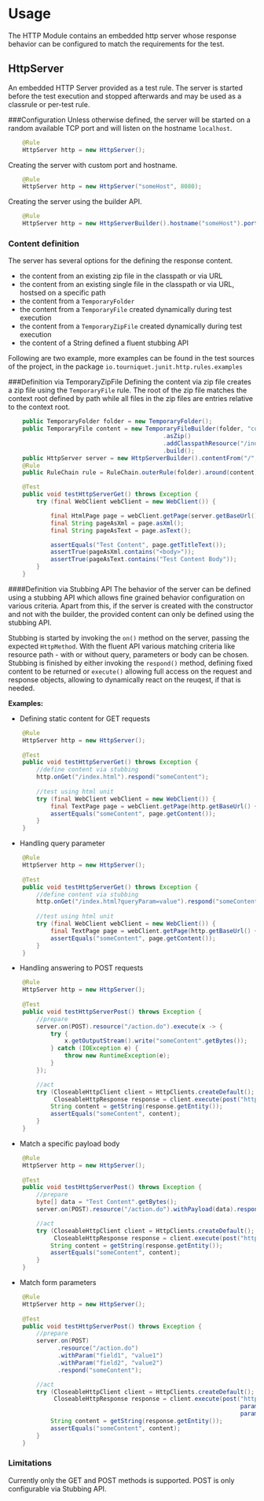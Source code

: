 Usage
=====

The HTTP Module contains an embedded http server whose response behavior can be configured to match the requirements
for the test. 

HttpServer
------------------------------------------
An embedded HTTP Server provided as a test rule. The server is started before the test execution and stopped 
afterwards and may be used as a classrule or per-test rule.

###Configuration
Unless otherwise defined, the server will be started on a random available TCP port and will listen on the hostname 
`localhost`.
```java
    @Rule
    HttpServer http = new HttpServer();
``` 

Creating the server with custom port and hostname.
```java
    @Rule
    HttpServer http = new HttpServer("someHost", 8080);
``` 
Creating the server using the builder API.
```java
    @Rule
    HttpServer http = new HttpServerBuilder().hostname("someHost").port(8080).build();
``` 

### Content definition
The server has several options for the defining the response content. 

- the content from an existing zip file in the classpath or via URL
- the content from an existing single file in the classpath or via URL, hostsed on a specific path
- the content from a `TemporaryFolder`
- the content from a `TemporaryFile` created dynamically during test execution
- the content from a `TemporaryZipFile` created dynamically during test execution
- the content of a String defined a fluent stubbing API

Following are two example, more examples can be found in the test sources of the project, in the package 
`io.tourniquet.junit.http.rules.examples` 

###Definition via TemporaryZipFile
Defining the content via zip file creates a zip file using the `TemporaryFile` rule. The root of the zip file matches
the context root defined by path while all files in the zip files are entries relative to the context root.

```java
    public TemporaryFolder folder = new TemporaryFolder();
    public TemporaryFile content = new TemporaryFileBuilder(folder, "content.zip")
                                            .asZip()
                                            .addClasspathResource("/index.html","index.html")
                                            .build();
    public HttpServer server = new HttpServerBuilder().contentFrom("/", content).build();
    @Rule
    public RuleChain rule = RuleChain.outerRule(folder).around(content).around(server);

    @Test
    public void testHttpServerGet() throws Exception {
        try (final WebClient webClient = new WebClient()) {

            final HtmlPage page = webClient.getPage(server.getBaseUrl() + "/index.html");
            final String pageAsXml = page.asXml();
            final String pageAsText = page.asText();

            assertEquals("Test Content", page.getTitleText());
            assertTrue(pageAsXml.contains("<body>"));
            assertTrue(pageAsText.contains("Test Content Body"));
        }
    }
```

####Definition via Stubbing API
The behavior of the server can be defined using a stubbing API which allows fine grained behavior configuration on
 various criteria. Apart from this, if the server is created with the constructor and not with the builder, the 
 provided content can only be defined using the stubbing API. 
 
Stubbing is started by invoking the `on()` method on the server, passing the expected `HttpMethod`. With the fluent
 API various matching criteria like resource path - with or without query, parameters or body can be chosen. Stubbing
 is finished by either invoking the `respond()` method, defining fixed content to be returned or `execute()` allowing
 full access on the request and response objects, allowing to dynamically react on the reuqest, if that is needed.

**Examples:**

* Defining static content for GET requests
```java
    @Rule
    HttpServer http = new HttpServer();
    
    @Test
    public void testHttpServerGet() throws Exception {
        //define content via stubbing
        http.onGet("/index.html").respond("someContent");
        
        //test using html unit
        try (final WebClient webClient = new WebClient()) {
            final TextPage page = webClient.getPage(http.getBaseUrl() + "/index.html");
            assertEquals("someContent", page.getContent());
        }
    }
```
* Handling query parameter
```java
    @Rule
    HttpServer http = new HttpServer();
    
    @Test
    public void testHttpServerGet() throws Exception {
        //define content via stubbing
        http.onGet("/index.html?queryParam=value").respond("someContent");
        
        //test using html unit
        try (final WebClient webClient = new WebClient()) {
            final TextPage page = webClient.getPage(http.getBaseUrl() + "/index.html");
            assertEquals("someContent", page.getContent());
        }
    }
```
* Handling answering to POST requests
```java
    @Rule
    HttpServer http = new HttpServer();
    
    @Test
    public void testHttpServerPost() throws Exception {
        //prepare
        server.on(POST).resource("/action.do").execute(x -> {
            try {
                x.getOutputStream().write("someContent".getBytes());
            } catch (IOException e) {
                throw new RuntimeException(e);
            }
        });

        //act
        try (CloseableHttpClient client = HttpClients.createDefault();
             CloseableHttpResponse response = client.execute(post("http://localhost:55555/action.do"))) {
            String content = getString(response.getEntity());
            assertEquals("someContent", content);
        }
    }
```
* Match a specific payload body
```java
    @Rule
    HttpServer http = new HttpServer();
    
    @Test
    public void testHttpServerPost() throws Exception {
        //prepare
        byte[] data = "Test Content".getBytes();
        server.on(POST).resource("/action.do").withPayload(data).respond("someContent");

        //act
        try (CloseableHttpClient client = HttpClients.createDefault();
             CloseableHttpResponse response = client.execute(post("http://localhost:55555/action.do", data))) {
            String content = getString(response.getEntity());
            assertEquals("someContent", content);
        }
    }
```
* Match form parameters
```java
    @Rule
    HttpServer http = new HttpServer();
    
    @Test
    public void testHttpServerPost() throws Exception {
        //prepare
        server.on(POST)
              .resource("/action.do")
              .withParam("field1", "value1")
              .withParam("field2", "value2")
              .respond("someContent");

        //act
        try (CloseableHttpClient client = HttpClients.createDefault();
             CloseableHttpResponse response = client.execute(post("http://localhost:55555/action.do",
                                                                  param("field1", "value1"),
                                                                  param("field2", "value2")))) {
            String content = getString(response.getEntity());
            assertEquals("someContent", content);
        }
    }
```
    


### Limitations
Currently only the GET and POST methods is supported. POST is only configurable via Stubbing API.
